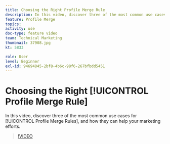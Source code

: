 ```yaml
---
title: Choosing the Right Profile Merge Rule
description: In this video, discover three of the most common use cases for Profile Merge Rules, and how they can help your marketing efforts.
feature: Profile Merge
topics: 
activity: use
doc-type: feature video
team: Technical Marketing
thumbnail: 37908.jpg
kt: 5833

role: User
level: Beginner
exl-id: 94694845-2bf8-4b6c-98f6-267bfbdd5451
---
```

# Choosing the Right [!UICONTROL Profile Merge Rule]

In this video, discover three of the most common use cases for [!UICONTROL Profile Merge Rules], and how they can help your marketing efforts.

>[!VIDEO](https://video.tv.adobe.com/v/37908/?quality=12&learn=on)
